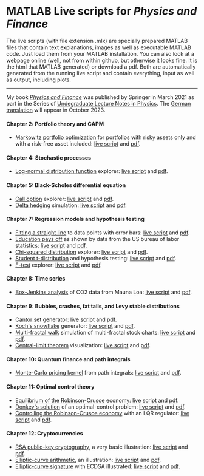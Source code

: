 MATLAB Live scripts for *Physics and Finance*
===================

The live scripts (with file extension .mlx) are specially prepared MATLAB files that contain text explanations, images as well as executable MATLAB code. Just load them from your MATLAB installation. You can also look at a webpage online (well, not from within github, but otherwise it looks fine. It is the html that MATLAB generated) or download a pdf. Both are automatically generated from the running live script and contain everything, input as well as output, including plots.

------------------------------------------------------------------------


My book [*Physics and Finance*](https://link.springer.com/book/10.1007/978-3-030-63643-2) was published by Springer in
March 2021 as part in the Series of [Undegraduate Lecture Notes in Physics](https://www.springer.com/series/8917). The
[German translation](https://link.springer.com/book/9783031369636) will appear in October 2023.

#### Chapter 2: Portfolio theory and CAPM

-   [Markowitz portfolio
    optimization](paf/MarkowitzPortfolioOptimization.html) for
    portfolios with risky assets only and with a risk-free asset
    included: [live script](paf/MarkowitzPortfolioOptimization.mlx) and
    [pdf](paf/MarkowitzPortfolioOptimization.pdf).

#### Chapter 4: Stochastic processes

-   [Log-normal distribution function](paf/LogNormalExplorer.html)
    explorer: [live script](paf/LogNormalExplorer.mlx) and
    [pdf](paf/LogNormalExplorer.pdf).

#### Chapter 5: Black-Scholes differential equation

-   [Call option](paf/CallOptionExplorer.html) explorer: [live
    script](paf/CallOptionExplorer.mlx) and
    [pdf](paf/CallOptionExplorer.pdf).
-   [Delta hedging](paf/DeltaHedgingSimulation.html) simulation: [live
    script](paf/DeltaHedgingSimulation.mlx) and
    [pdf](paf/DeltaHedgingSimulation.pdf).

#### Chapter 7: Regression models and hypothesis testing

-   [Fitting a straight line](paf/StraightLineFit.html) to data points
    with error bars: [live script](paf/StraightLineFit.mlx) and
    [pdf](paf/StraightLineFit.pdf).
-   [Education pays off](paf/EducationPaysOff.html) as shown by data
    from the US bureau of labor statistics: [live
    script](paf/EducationPaysOff.mlx) and
    [pdf](paf/EducationPaysOff.pdf).
-   [Chi-squared distribution](paf/ChisqDistributionExplorer.html)
    explorer: [live script](paf/ChisqDistributionExplorer.mlx) and
    [pdf](paf/ChisqDistributionExplorer.pdf).
-   [Student t-distribution](paf/StudentDistributionExplorer.html) and
    hypothesis testing: [live
    script](paf/StudentDistributionExplorer.mlx) and
    [pdf](paf/StudentDistributionExplorer.pdf).
-   [F-test](paf/FtestExplorer.html) explorer: [live
    script](paf/FtestExplorer.mlx) and [pdf](paf/FtestExplorer.pdf).

#### Chapter 8: Time series

-   [Box-Jenkins analysis](paf/BoxJenkinsOnCO2data.html) of CO2 data
    from Mauna Loa: [live script](paf/BoxJenkinsOnCO2data.mlx) and
    [pdf](paf/BoxJenkinsOnCO2data.pdf).

#### Chapter 9: Bubbles, crashes, fat tails, and Levy stable distributions

-   [Cantor set](paf/CantorSet.html) generator: [live
    script](paf/CantorSet.mlx) and [pdf](paf/CantorSet.pdf).
-   [Koch\'s snowflake](paf/KochSnowflake.html) generator: [live
    script](paf/KochSnowflake.mlx) and [pdf](paf/KochSnowflake.pdf).
-   [Multi-fractal walk](paf/MultiFractalWalk.html) simulation of
    multi-fractal stock charts: [live script](paf/MultiFractalWalk.mlx)
    and [pdf](paf/MultiFractalWalk.pdf).
-   [Central-limit theorem](paf/CentralLimitTheorem.html) visualization:
    [live script](paf/CentralLimitTheorem.mlx) and
    [pdf](paf/CentralLimitTheorem.pdf).

#### Chapter 10: Quantum finance and path integrals

-   [Monte-Carlo pricing kernel](paf/MonteCarloPricingKernel.html) from
    path integrals: [live script](paf/MonteCarloPricingKernel.mlx) and
    [pdf](paf/MonteCarloPricingKernel.pdf).

#### Chapter 11: Optimal control theory

-   [Equilibrium of the
    Robinson-Crusoe](paf/RobinsonCrusoeEquilibrium.html) economy: [live
    script](paf/RobinsonCrusoeEquilibrium.mlx) and
    [pdf](paf/RobinsonCrusoeEquilibrium.pdf).
-   [Donkey\'s solution](paf/DonkeysSolution.html) of an optimal-control
    problem: [live script](paf/DonkeysSolution.mlx) and
    [pdf](paf/DonkeysSolution.pdf).
-   [Controlling the Robinson-Crusoe
    economy](paf/RobinsonCrusoeController.html) with an LQR regulator:
    [live script](paf/RobinsonCrusoeController.mlx) and
    [pdf](paf/RobinsonCrusoeController.pdf).

#### Chapter 12: Cryptocurrencies

-   [RSA public-key cryptography](paf/RSAcryptography.html), a very
    basic illustration: [live script](paf/RSAcryptography.mlx) and
    [pdf](paf/RSAcryptography.pdf).
-   [Elliptic-curve arithmetic](paf/EllipticCurveArithmetic.html), an
    illustration: [live script](paf/EllipticCurveArithmetic.mlx) and
    [pdf](paf/EllipticCurveArithmetic.pdf).
-   [Elliptic-curve signature](paf/EllipticCurveSignature.html) with
    ECDSA illustrated: [live script](paf/EllipticCurveSignature.mlx) and
    [pdf](paf/EllipticCurveSignature.pdf).

